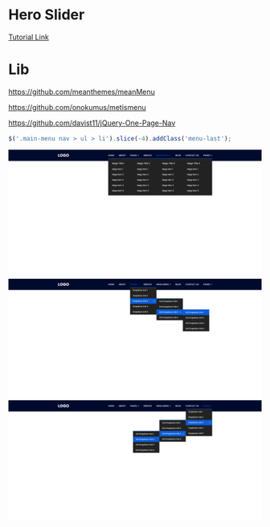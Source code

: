 # Hero Slider

[Tutorial Link](https://www.google.com)

# Lib

https://github.com/meanthemes/meanMenu

https://github.com/onokumus/metismenu

https://github.com/davist11/jQuery-One-Page-Nav

```js
$('.main-menu nav > ul > li').slice(-4).addClass('menu-last');
```

![Menu Image](menu.png)
![Menu 2 Image](menu-2.png)
![Menu 3 Image](menu-3.png)

